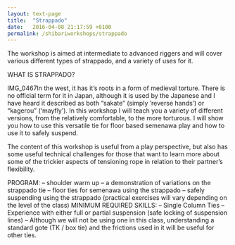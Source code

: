 ```yaml
---
layout: text-page
title:  "Strappado"
date:   2016-04-08 21:17:59 +0100
permalink: /shibariworkshops/strappado
---
```

The workshop is aimed at intermediate to advanced riggers and will cover various different types of strappado, and a variety of uses for it.

WHAT IS STRAPPADO?

IMG_0467In the west, it has it’s roots in a form of medieval torture. There is no official term for it in Japan, although it is used by the Japanese and I have heard it described as both “sakate” (simply ‘reverse hands’) or “kagerou” (‘mayfly’).  In this workshop I will teach you a variety of different versions, from the relatively comfortable, to the more torturous.  I will show you how to use this versatile tie for floor based semenawa play and how to use it to safely suspend.

The content of this workshop is useful from a play perspective, but also has some useful technical challenges for those that want to learn more about some of the trickier aspects of tensioning rope in relation to their partner’s flexibility.

PROGRAM:
– shoulder warm up
– a demonstration of variations on the strappado tie
– floor ties for semenawa using the strappado
– safely suspending using the strappado
(practical exercises will vary depending on the level of the class)
MINIMUM REQUIRED SKILLS:
– Single Column Ties
– Experience with either full or partial suspension (safe locking of suspension lines)
– Although we will not be using one in this class, understanding a standard gote (TK / box tie) and the frictions used in it will be useful for other ties.
